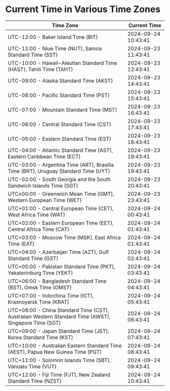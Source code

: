 # Current Time in Various Time Zones

| Time Zone | Current Time |
|-----------|--------------|
| UTC-12:00 - Baker Island Time (BIT) | 2024-09-24 10:43:41 |
| UTC-11:00 - Niue Time (NUT), Samoa Standard Time (SST) | 2024-09-23 11:43:41 |
| UTC-10:00 - Hawaii-Aleutian Standard Time (HAST), Tahiti Time (TAHT) | 2024-09-23 12:43:41 |
| UTC-09:00 - Alaska Standard Time (AKST) | 2024-09-23 14:43:41 |
| UTC-08:00 - Pacific Standard Time (PST) | 2024-09-23 15:43:41 |
| UTC-07:00 - Mountain Standard Time (MST) | 2024-09-23 16:43:41 |
| UTC-06:00 - Central Standard Time (CST) | 2024-09-23 17:43:41 |
| UTC-05:00 - Eastern Standard Time (EST) | 2024-09-23 18:43:41 |
| UTC-04:00 - Atlantic Standard Time (AST), Eastern Caribbean Time (ECT) | 2024-09-23 19:43:41 |
| UTC-03:00 - Argentina Time (ART), Brasília Time (BRT), Uruguay Standard Time (UYT) | 2024-09-23 19:43:41 |
| UTC-02:00 - South Georgia and the South Sandwich Islands Time (SGT) | 2024-09-23 20:43:41 |
| UTC±00:00 - Greenwich Mean Time (GMT), Western European Time (WET) | 2024-09-23 23:43:41 |
| UTC+01:00 - Central European Time (CET), West Africa Time (WAT) | 2024-09-24 00:43:41 |
| UTC+02:00 - Eastern European Time (EET), Central Africa Time (CAT) | 2024-09-24 01:43:41 |
| UTC+03:00 - Moscow Time (MSK), East Africa Time (EAT) | 2024-09-24 01:43:41 |
| UTC+04:00 - Azerbaijan Time (AZT), Gulf Standard Time (GST) | 2024-09-24 02:43:41 |
| UTC+05:00 - Pakistan Standard Time (PKT), Yekaterinburg Time (YEKT) | 2024-09-24 03:43:41 |
| UTC+06:00 - Bangladesh Standard Time (BST), Omsk Time (OMST) | 2024-09-24 04:43:41 |
| UTC+07:00 - Indochina Time (ICT), Krasnoyarsk Time (KRAT) | 2024-09-24 05:43:41 |
| UTC+08:00 - China Standard Time (CST), Australian Western Standard Time (AWST), Singapore Time (SGT) | 2024-09-24 06:43:41 |
| UTC+09:00 - Japan Standard Time (JST), Korea Standard Time (KST) | 2024-09-24 07:43:41 |
| UTC+10:00 - Australian Eastern Standard Time (AEST), Papua New Guinea Time (PGT) | 2024-09-24 08:43:41 |
| UTC+11:00 - Solomon Islands Time (SBT), Vanuatu Time (VUT) | 2024-09-24 09:43:41 |
| UTC+12:00 - Fiji Time (FJT), New Zealand Standard Time (NZST) | 2024-09-24 10:43:41 |
